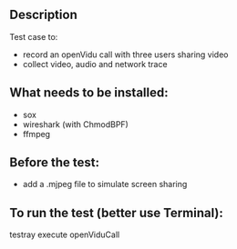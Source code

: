 ## Description
Test case to:
- record an openVidu call with three users sharing video 
- collect video, audio and network trace

## What needs to be installed:
- sox
- wireshark (with ChmodBPF)
- ffmpeg

## Before the test:
- add a .mjpeg file to simulate screen sharing

## To run the test (better use Terminal):
testray execute openViduCall

